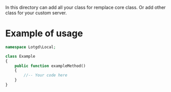In this directory can add all your class for remplace core class.
Or add other class for your custom server.

# Example of usage
```php
namespace Lotgd\Local;

class Example
{
    public function exampleMethod()
    {
        //-- Your code here
    }
}
